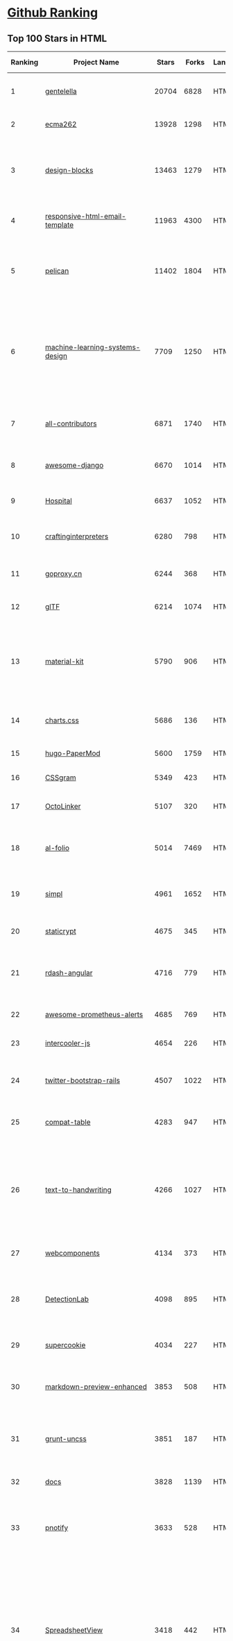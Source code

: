 [Github Ranking](../README.md)
==========

## Top 100 Stars in HTML

| Ranking | Project Name | Stars | Forks | Language | Open Issues | Description | Last Commit |
| ------- | ------------ | ----- | ----- | -------- | ----------- | ----------- | ----------- |
| 1 | [gentelella](https://github.com/ColorlibHQ/gentelella) | 20704 | 6828 | HTML | 34 | Free Bootstrap 4 Admin Dashboard Template | 2023-02-09T13:37:56Z |
| 2 | [ecma262](https://github.com/tc39/ecma262) | 13928 | 1298 | HTML | 290 | Status, process, and documents for ECMA-262 | 2023-02-22T17:08:17Z |
| 3 | [design-blocks](https://github.com/froala/design-blocks) | 13463 | 1279 | HTML | 26 | A set of 170+ Bootstrap based design blocks ready to be used to create clean modern websites. | 2022-06-22T05:08:03Z |
| 4 | [responsive-html-email-template](https://github.com/leemunroe/responsive-html-email-template) | 11963 | 4300 | HTML | 6 | A free simple responsive HTML email template | 2022-12-21T11:27:01Z |
| 5 | [pelican](https://github.com/getpelican/pelican) | 11402 | 1804 | HTML | 63 | Static site generator that supports Markdown and reST syntax. Powered by Python. | 2023-02-22T14:04:53Z |
| 6 | [machine-learning-systems-design](https://github.com/chiphuyen/machine-learning-systems-design) | 7709 | 1250 | HTML | 7 | A booklet on machine learning systems design with exercises. NOT the repo for the book "Designing Machine Learning Systems" | 2022-11-28T08:13:53Z |
| 7 | [all-contributors](https://github.com/all-contributors/all-contributors) | 6871 | 1740 | HTML | 50 | ✨ Recognize all contributors, not just the ones who push code ✨ | 2023-02-22T19:47:48Z |
| 8 | [awesome-django](https://github.com/wsvincent/awesome-django) | 6670 | 1014 | HTML | 1 | A curated list of awesome things related to Django | 2023-02-13T21:19:00Z |
| 9 | [Hospital](https://github.com/open-power-workgroup/Hospital) | 6637 | 1052 | HTML | 43 | OpenPower工作组收集汇总的医院开放数据 | 2020-10-27T03:02:37Z |
| 10 | [craftinginterpreters](https://github.com/munificent/craftinginterpreters) | 6280 | 798 | HTML | 68 | Repository for the book "Crafting Interpreters" | 2023-02-03T13:23:55Z |
| 11 | [goproxy.cn](https://github.com/goproxy/goproxy.cn) | 6244 | 368 | HTML | 2 | The most trusted Go module proxy in China. | 2023-02-23T08:08:45Z |
| 12 | [glTF](https://github.com/KhronosGroup/glTF) | 6214 | 1074 | HTML | 146 | glTF – Runtime 3D Asset Delivery | 2023-02-20T13:35:37Z |
| 13 | [material-kit](https://github.com/creativetimofficial/material-kit) | 5790 | 906 | HTML | 19 |  Free and Open Source UI Kit for Bootstrap 5, React, Vue.js, React Native and Sketch based on Google's Material Design | 2022-06-23T14:01:29Z |
| 14 | [charts.css](https://github.com/ChartsCSS/charts.css) | 5686 | 136 | HTML | 18 | Open source CSS framework for data visualization. | 2023-02-10T18:57:15Z |
| 15 | [hugo-PaperMod](https://github.com/adityatelange/hugo-PaperMod) | 5600 | 1759 | HTML | 37 |  A fast, clean, responsive Hugo theme. | 2023-02-21T09:55:52Z |
| 16 | [CSSgram](https://github.com/una/CSSgram) | 5349 | 423 | HTML | 33 | CSS library for Instagram filters | 2021-08-01T08:43:49Z |
| 17 | [OctoLinker](https://github.com/OctoLinker/OctoLinker) | 5107 | 320 | HTML | 43 | OctoLinker — Links together, what belongs together | 2023-02-20T13:02:47Z |
| 18 | [al-folio](https://github.com/alshedivat/al-folio) | 5014 | 7469 | HTML | 42 | A beautiful, simple, clean, and responsive Jekyll theme for academics | 2023-02-22T13:43:35Z |
| 19 | [simpl](https://github.com/samdutton/simpl) | 4961 | 1652 | HTML | 13 | Simplest possible examples of HTML, CSS and Javascript: | 2023-01-10T18:48:11Z |
| 20 | [staticrypt](https://github.com/robinmoisson/staticrypt) | 4675 | 345 | HTML | 7 | Password protect a static HTML page | 2023-02-21T22:23:47Z |
| 21 | [rdash-angular](https://github.com/invertase/rdash-angular) | 4716 | 779 | HTML | 0 | AngularJS implementation of the RDash admin dashboard theme | 2018-12-28T08:37:06Z |
| 22 | [awesome-prometheus-alerts](https://github.com/samber/awesome-prometheus-alerts) | 4685 | 769 | HTML | 18 | 🚨 Collection of Prometheus alerting rules | 2023-02-17T00:14:50Z |
| 23 | [intercooler-js](https://github.com/bigskysoftware/intercooler-js) | 4654 | 226 | HTML | 6 | Making AJAX as easy as anchor tags | 2022-12-06T18:16:16Z |
| 24 | [twitter-bootstrap-rails](https://github.com/seyhunak/twitter-bootstrap-rails) | 4507 | 1022 | HTML | 38 | Twitter Bootstrap for Rails 6.0, Rails 5 - Rails 4.x Asset Pipeline | 2022-01-06T18:14:13Z |
| 25 | [compat-table](https://github.com/kangax/compat-table) | 4283 | 947 | HTML | 111 | ECMAScript 5/6/7 compatibility tables | 2023-02-15T17:47:48Z |
| 26 | [text-to-handwriting](https://github.com/saurabhdaware/text-to-handwriting) | 4266 | 1027 | HTML | 31 | So your teacher asked you to upload written assignments? Hate writing assigments? This tool will help you convert your text to handwriting xD | 2021-07-11T07:59:46Z |
| 27 | [webcomponents](https://github.com/WICG/webcomponents) | 4134 | 373 | HTML | 150 | Web Components specifications | 2022-08-10T21:59:09Z |
| 28 | [DetectionLab](https://github.com/clong/DetectionLab) | 4098 | 895 | HTML | 27 | Automate the creation of a lab environment complete with security tooling and logging best practices | 2023-02-19T17:22:54Z |
| 29 | [supercookie](https://github.com/jonasstrehle/supercookie) | 4034 | 227 | HTML | 12 | ⚠️ Browser fingerprinting via favicon! | 2022-03-23T10:26:51Z |
| 30 | [markdown-preview-enhanced](https://github.com/shd101wyy/markdown-preview-enhanced) | 3853 | 508 | HTML | 910 | One of the 'BEST' markdown preview extensions for Atom editor! | 2022-10-31T04:03:19Z |
| 31 | [grunt-uncss](https://github.com/uncss/grunt-uncss) | 3851 | 187 | HTML | 5 | :scissors: A grunt task for removing unused CSS from your projects. | 2023-01-11T13:47:00Z |
| 32 | [docs](https://github.com/knative/docs) | 3828 | 1139 | HTML | 29 | User documentation for Knative components. | 2023-02-22T21:48:28Z |
| 33 | [pnotify](https://github.com/sciactive/pnotify) | 3633 | 528 | HTML | 41 | Beautiful JavaScript notifications with Web Notifications support. | 2022-11-20T14:16:22Z |
| 34 | [SpreadsheetView](https://github.com/bannzai/SpreadsheetView) | 3418 | 442 | HTML | 41 | Full configurable spreadsheet view user interfaces for iOS applications. With this framework, you can easily create complex layouts like schedule, gantt chart or timetable as if you are using Excel. | 2022-03-18T07:51:57Z |
| 35 | [textract](https://github.com/deanmalmgren/textract) | 3412 | 522 | HTML | 91 | extract text from any document. no muss. no fuss. | 2023-02-20T14:06:05Z |
| 36 | [Top10](https://github.com/OWASP/Top10) | 3409 | 715 | HTML | 65 | Official OWASP Top 10 Document Repository | 2023-02-22T16:03:30Z |
| 37 | [betterspecs](https://github.com/betterspecs/betterspecs) | 3401 | 294 | HTML | 28 | RSpec Best Practices | 2022-06-25T04:04:06Z |
| 38 | [3d-force-graph](https://github.com/vasturiano/3d-force-graph) | 3349 | 657 | HTML | 184 | 3D force-directed graph component using ThreeJS/WebGL | 2023-02-07T23:18:53Z |
| 39 | [simple.css](https://github.com/kevquirk/simple.css) | 3249 | 169 | HTML | 0 | Simple.css is a classless CSS template that allows you to make a good looking website really quickly. | 2023-01-10T20:25:15Z |
| 40 | [Airplay-SDK](https://github.com/xfirefly/Airplay-SDK) | 3041 | 275 | HTML | 3 | Airplay Receiver SDK supports Airplay Mirroring and AirPlay Casting to a receiver device.  | 2023-02-16T14:53:22Z |
| 41 | [Bootstrap-Admin-Template](https://github.com/puikinsh/Bootstrap-Admin-Template) | 2703 | 1320 | HTML | 35 | Metis - Free Bootstrap Admin Dashboard Template | 2023-02-21T06:29:37Z |
| 42 | [spoon](https://github.com/square/spoon) | 2701 | 490 | HTML | 87 | Distributing instrumentation tests to all your Androids. | 2020-11-05T19:34:30Z |
| 43 | [Wookmark-jQuery](https://github.com/germanysbestkeptsecret/Wookmark-jQuery) | 2658 | 785 | HTML | 14 | A jQuery plugin to create a dynamic, multi-column layout. | 2019-11-27T09:23:47Z |
| 44 | [charisma](https://github.com/usmanhalalit/charisma) | 2575 | 1260 | HTML | 9 | Free, responsive, multiple skin admin template | 2022-12-06T20:34:49Z |
| 45 | [fatfree](https://github.com/bcosca/fatfree) | 2574 | 442 | HTML | 35 | A powerful yet easy-to-use PHP micro-framework designed to help you build dynamic and robust Web applications - fast! | 2022-11-04T23:29:15Z |
| 46 | [indigo](https://github.com/sergiokopplin/indigo) | 2411 | 2162 | HTML | 3 | :ramen: Minimalist Jekyll Template, dark and light themes | 2023-02-15T22:51:57Z |
| 47 | [subspace](https://github.com/subspacecloud/subspace) | 2398 | 453 | HTML | 0 | A simple WireGuard VPN server GUI | 2022-09-05T13:36:00Z |
| 48 | [iptv-m3u-maker](https://github.com/EvilCult/iptv-m3u-maker) | 2280 | 447 | HTML | 24 | IPTV 国内+国外 电视台直播源m3u文件, 收集&汇总&本地源脚本 | 2022-08-13T19:47:58Z |
| 49 | [markdown-guide](https://github.com/mattcone/markdown-guide) | 2211 | 454 | HTML | 15 | The comprehensive Markdown reference guide. | 2023-02-10T16:08:58Z |
| 50 | [jQuery-contextMenu](https://github.com/swisnl/jQuery-contextMenu) | 2200 | 753 | HTML | 123 | jQuery contextMenu plugin & polyfill | 2023-02-12T10:21:07Z |
| 51 | [datasciencecoursera](https://github.com/mGalarnyk/datasciencecoursera) | 2124 | 2073 | HTML | 4 | Data Science Repo and blog for John Hopkins Coursera Courses. Please let me know if you have any questions. | 2021-08-17T18:30:48Z |
| 52 | [cufon](https://github.com/sorccu/cufon) | 2105 | 243 | HTML | 101 | Fast text replacement with canvas and VML - no Flash or images required. | 2017-04-30T12:37:26Z |
| 53 | [electrode](https://github.com/electrode-io/electrode) | 2074 | 309 | HTML | 4 | Web applications with node.js and React | 2023-02-22T06:33:04Z |
| 54 | [github-cards](https://github.com/lepture/github-cards) | 2068 | 145 | HTML | 25 | The unofficial GitHub Cards. Card for your GitHub profile, card for your GitHub repositories. | 2023-01-02T11:34:06Z |
| 55 | [jcarousel](https://github.com/jsor/jcarousel) | 2014 | 762 | HTML | 30 | Riding carousels with jQuery. | 2020-04-25T12:46:20Z |
| 56 | [x-gif](https://github.com/geelen/x-gif) | 2008 | 122 | HTML | 20 | A custom element for flexible GIF playback | 2017-04-18T07:16:18Z |
| 57 | [sanitize](https://github.com/rgrove/sanitize) | 1980 | 136 | HTML | 1 | Ruby HTML and CSS sanitizer. | 2023-01-27T18:26:36Z |
| 58 | [jsr](https://github.com/mercyblitz/jsr) | 1978 | 1148 | HTML | 0 | Java Specification Requests  | 2021-08-06T00:49:30Z |
| 59 | [startbootstrap-clean-blog-jekyll](https://github.com/StartBootstrap/startbootstrap-clean-blog-jekyll) | 1975 | 2450 | HTML | 10 | A Jekyll version of the Clean Blog theme by Start Bootstrap | 2023-02-19T23:45:02Z |
| 60 | [metascraper](https://github.com/microlinkhq/metascraper) | 1972 | 153 | HTML | 10 | Get unified metadata from websites using Open Graph, Microdata, RDFa, Twitter Cards, JSON-LD, HTML, and more. | 2023-02-07T23:39:18Z |
| 61 | [grunticon](https://github.com/filamentgroup/grunticon) | 3337 | 227 | HTML | 0 | A mystical CSS icon solution. | 2022-08-29T20:35:57Z |
| 62 | [NLPIR](https://github.com/NLPIR-team/NLPIR) | 3279 | 1995 | HTML | 119 | None | 2023-02-11T04:06:31Z |
| 63 | [zfaka](https://github.com/zfaka-plus/zfaka) | 3277 | 1115 | HTML | 107 | 免费、安全、稳定、高效的发卡系统，值得拥有! | 2022-07-14T07:20:16Z |
| 64 | [WebGazer](https://github.com/brownhci/WebGazer) | 3270 | 486 | HTML | 47 | WebGazer.js: Scalable Webcam EyeTracking Using User Interactions | 2023-01-25T12:25:56Z |
| 65 | [RakNet](https://github.com/facebookarchive/RakNet) | 3165 | 998 | HTML | 67 | RakNet is a cross platform, open source, C++ networking engine for game programmers.  | 2021-12-14T21:15:44Z |
| 66 | [feature.js](https://github.com/arielsalminen/feature.js) | 3161 | 126 | HTML | 12 | Feature.js is a fast, simple and lightweight browser feature detection library in 1kb. | 2023-01-24T08:18:20Z |
| 67 | [Crawler_Illegal_Cases_In_China](https://github.com/HiddenStrawberry/Crawler_Illegal_Cases_In_China) | 2994 | 245 | HTML | 8 | Collection of China illegal cases about web crawler 本项目用来整理所有中国大陆爬虫开发者涉诉与违规相关的新闻、资料与法律法规。致力于帮助在中国大陆工作的爬虫行业从业者了解我国相关法律，避免触碰数据合规红线。 [AD]中文知识图谱门户  | 2022-01-07T04:41:25Z |
| 68 | [hyperHTML](https://github.com/WebReflection/hyperHTML) | 2982 | 112 | HTML | 1 | A Fast & Light Virtual DOM Alternative | 2022-11-02T21:24:40Z |
| 69 | [tailwindcss-forms](https://github.com/tailwindlabs/tailwindcss-forms) | 2947 | 168 | HTML | 2 | None | 2023-01-03T11:52:20Z |
| 70 | [Rich-Hickey-fanclub](https://github.com/tallesl/Rich-Hickey-fanclub) | 2924 | 98 | HTML | 2 | "every time I watch one of his talks I feel like someone has gone in and organized my brain" | 2022-06-28T17:58:15Z |
| 71 | [devtools-snippets](https://github.com/bgrins/devtools-snippets) | 2916 | 374 | HTML | 9 | A collection of helpful snippets to use inside of browser devtools | 2022-05-27T05:52:26Z |
| 72 | [modular-admin-html](https://github.com/modularcode/modular-admin-html) | 2914 | 833 | HTML | 47 | ModularAdmin - Free Dashboard Theme Built On Bootstrap 4 \| HTML Version | 2022-12-06T14:34:35Z |
| 73 | [Real-Time-Rendering-4th-Bibliography-Collection](https://github.com/QianMo/Real-Time-Rendering-4th-Bibliography-Collection) | 2866 | 900 | HTML | 101 | Real-Time Rendering 4th (RTR4) 参考文献合集典藏 \| Collection of <Real-Time Rendering 4th (RTR4)> Bibliography / Reference | 2022-12-12T08:35:26Z |
| 74 | [Bootstrap-Image-Gallery](https://github.com/blueimp/Bootstrap-Image-Gallery) | 2858 | 916 | HTML | 0 | This project is deprecated in favor of blueimp Gallery. | 2016-10-08T19:01:01Z |
| 75 | [rplibs](https://github.com/refscn/rplibs) | 2820 | 478 | HTML | 12 | Refs.cn 原型设计元件库，基于Axure RP 10/9/8，支持 Android、Apple、Windows、微信，移动、桌面平台的应用和网站原型设计。五年历程 2.7k+ star，感谢大家使用。 | 2022-05-29T01:40:25Z |
| 76 | [android_interview](https://github.com/LRH1993/android_interview) | 2818 | 822 | HTML | 18 | gitbook地址 | 2021-02-06T06:07:09Z |
| 77 | [tasarim-desenleri-turkce-kaynak](https://github.com/yusufyilmazfr/tasarim-desenleri-turkce-kaynak) | 2739 | 399 | HTML | 4 | Türkçe kaynağa destek olması amacıyla oluşturulmuş bir kaynaktır. Konu anlatımının yanı sıra C#, Java, Go, Python, Kotlin ve TypeScript gibi birçok dilde tasarım desenlerinin uygulamasını içermektedir. | 2022-08-06T11:47:48Z |
| 78 | [text-spinners](https://github.com/maxbeier/text-spinners) | 2726 | 110 | HTML | 0 | Pure text, CSS only, font independent, inline loading indicators | 2018-01-24T14:18:42Z |
| 79 | [grails-core](https://github.com/grails/grails-core) | 2711 | 965 | HTML | 259 | The Grails Web Application Framework | 2023-02-23T05:10:17Z |
| 80 | [wechat_web_devtools](https://github.com/cytle/wechat_web_devtools) | 2691 | 446 | HTML | 89 | 微信开发者工具(微信小程序)linux完美支持 | 2020-09-14T09:36:42Z |
| 81 | [python-goose](https://github.com/grangier/python-goose) | 3834 | 790 | HTML | 81 | Html Content / Article Extractor, web scrapping lib in Python | 2021-12-26T04:28:59Z |
| 82 | [Java-Interview-Advanced](https://github.com/shishan100/Java-Interview-Advanced) | 3826 | 1653 | HTML | 4 | 中华石杉--互联网Java进阶面试训练营 | 2020-04-15T02:27:17Z |
| 83 | [recipes](https://github.com/TandoorRecipes/recipes) | 3801 | 404 | HTML | 232 | Application for managing recipes, planning meals, building shopping lists and much much more! | 2023-02-20T13:18:17Z |
| 84 | [conversational-form](https://github.com/space10-community/conversational-form) | 3727 | 788 | HTML | 69 | Turning web forms into conversations | 2022-12-09T20:14:45Z |
| 85 | [golang-notes](https://github.com/cch123/golang-notes) | 3673 | 636 | HTML | 16 | Go source code analysis(zh-cn) | 2022-07-18T09:30:00Z |
| 86 | [website](https://github.com/kubernetes/website) | 3659 | 12337 | HTML | 571 | Kubernetes website and documentation repo:  | 2023-02-23T08:09:53Z |
| 87 | [pnotify](https://github.com/sciactive/pnotify) | 3633 | 528 | HTML | 41 | Beautiful JavaScript notifications with Web Notifications support. | 2022-11-20T14:16:22Z |
| 88 | [docco](https://github.com/jashkenas/docco) | 3511 | 586 | HTML | 37 | Literate Programming can be Quick and Dirty. | 2022-12-08T12:41:06Z |
| 89 | [data-science-at-the-command-line](https://github.com/jeroenjanssens/data-science-at-the-command-line) | 3452 | 740 | HTML | 19 | Data Science at the Command Line | 2022-04-07T05:48:10Z |
| 90 | [SpreadsheetView](https://github.com/bannzai/SpreadsheetView) | 3418 | 442 | HTML | 41 | Full configurable spreadsheet view user interfaces for iOS applications. With this framework, you can easily create complex layouts like schedule, gantt chart or timetable as if you are using Excel. | 2022-03-18T07:51:57Z |
| 91 | [Top10](https://github.com/OWASP/Top10) | 3409 | 715 | HTML | 65 | Official OWASP Top 10 Document Repository | 2023-02-22T16:03:30Z |
| 92 | [betterspecs](https://github.com/betterspecs/betterspecs) | 3401 | 294 | HTML | 28 | RSpec Best Practices | 2022-06-25T04:04:06Z |
| 93 | [ru.javascript.info](https://github.com/javascript-tutorial/ru.javascript.info) | 3374 | 867 | HTML | 45 | Современный учебник JavaScript | 2023-02-22T16:57:25Z |
| 94 | [go_command_tutorial](https://github.com/hyper0x/go_command_tutorial) | 3367 | 661 | HTML | 0 | Golang command tutorial in Chinese. | 2022-11-25T10:52:51Z |
| 95 | [py-must-watch](https://github.com/s16h/py-must-watch) | 3356 | 278 | HTML | 19 | Must-watch videos about Python | 2021-10-27T19:04:28Z |
| 96 | [tabnews.com.br](https://github.com/filipedeschamps/tabnews.com.br) | 3353 | 261 | HTML | 239 | Conteúdos para quem trabalha com Programação e Tecnologia. | 2023-02-20T23:16:04Z |
| 97 | [3d-force-graph](https://github.com/vasturiano/3d-force-graph) | 3349 | 657 | HTML | 184 | 3D force-directed graph component using ThreeJS/WebGL | 2023-02-07T23:18:53Z |
| 98 | [zfaka](https://github.com/zfaka-plus/zfaka) | 3277 | 1115 | HTML | 107 | 免费、安全、稳定、高效的发卡系统，值得拥有! | 2022-07-14T07:20:16Z |
| 99 | [Software-Engineering-at-Google](https://github.com/qiangmzsx/Software-Engineering-at-Google) | 3241 | 406 | HTML | 0 | 《Software Engineering at Google》的中文翻译版本 | 2023-02-09T09:01:41Z |
| 100 | [dirtycow.github.io](https://github.com/dirtycow/dirtycow.github.io) | 3203 | 962 | HTML | 26 | Dirty COW | 2019-08-12T18:11:46Z |

